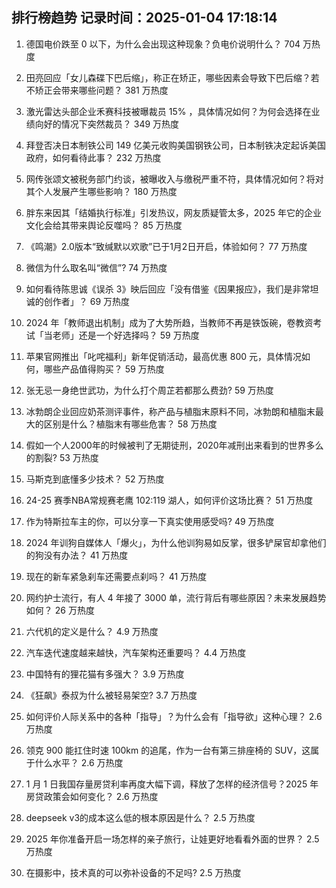 
## 排行榜趋势 记录时间：2025-01-04 17:18:14
  
  1. 德国电价跌至 0 以下，为什么会出现这种现象？负电价说明什么？ 704 万热度
    
  2. 田亮回应「女儿森碟下巴后缩」，称正在矫正，哪些因素会导致下巴后缩？若不矫正会带来哪些问题？ 381 万热度
    
  3. 激光雷达头部企业禾赛科技被曝裁员 15% ，具体情况如何？为何会选择在业绩向好的情况下突然裁员？ 349 万热度
    
  4. 拜登否决日本制铁公司 149 亿美元收购美国钢铁公司，日本制铁决定起诉美国政府，如何看待此事？ 232 万热度
    
  5. 网传张颂文被税务部门约谈，被曝收入与缴税严重不符，具体情况如何？将对其个人发展产生哪些影响？ 180 万热度
    
  6. 胖东来因其「结婚执行标准」引发热议，网友质疑管太多，2025 年它的企业文化会给其带来舆论反噬吗？ 85 万热度
    
  7. 《鸣潮》2.0版本“致缄默以欢歌”已于1月2日开启，体验如何？ 77 万热度
    
  8. 微信为什么取名叫“微信”? 74 万热度
    
  9. 如何看待陈思诚《误杀 3》映后回应「没有借鉴《因果报应》，我们是非常坦诚的创作者」？ 69 万热度
    
  10. 2024 年「教师退出机制」成为了大势所趋，当教师不再是铁饭碗，卷教资考试「当老师」还是一个好选择吗？ 59 万热度
    
  11. 苹果官网推出「叱咤福利」新年促销活动，最高优惠 800 元，具体情况如何，哪些产品值得购买？ 59 万热度
    
  12. 张无忌一身绝世武功，为什么打个周芷若都那么费劲? 59 万热度
    
  13. 冰勃朗企业回应奶茶测评事件，称产品与植脂末原料不同，冰勃朗和植脂末最大的区别是什么？植脂末有哪些危害？ 58 万热度
    
  14. 假如一个人2000年的时候被判了无期徒刑，2020年减刑出来看到的世界多么的割裂? 53 万热度
    
  15. 马斯克到底懂多少技术？ 52 万热度
    
  16. 24-25 赛季NBA常规赛老鹰 102:119 湖人，如何评价这场比赛？ 51 万热度
    
  17. 作为特斯拉车主的你，可以分享一下真实使用感受吗? 49 万热度
    
  18. 2024 年训狗自媒体人「爆火」，为什么他训狗易如反掌，很多铲屎官却拿他们的狗没有办法？ 41 万热度
    
  19. 现在的新车紧急刹车还需要点刹吗？ 41 万热度
    
  20. 网约护士流行，有人 4 年接了 3000 单，流行背后有哪些原因？未来发展趋势如何？ 26 万热度
    
  21. 六代机的定义是什么？ 4.9 万热度
    
  22. 汽车迭代速度越来越快，汽车架构还重要吗？ 4.4 万热度
    
  23. 中国特有的狸花猫有多强大？ 3.9 万热度
    
  24. 《狂飙》泰叔为什么被轻易架空? 3.7 万热度
    
  25. 如何评价人际关系中的各种「指导」？为什么会有「指导欲」这种心理？ 2.6 万热度
    
  26. 领克 900 能扛住时速 100km 的追尾，作为一台有第三排座椅的 SUV，这属于什么水平？ 2.6 万热度
    
  27. 1 月 1 日我国存量房贷利率再度大幅下调，释放了怎样的经济信号？2025 年房贷政策会如何变化？ 2.6 万热度
    
  28. deepseek v3的成本这么低的根本原因是什么？ 2.5 万热度
    
  29. 2025 年你准备开启一场怎样的亲子旅行，让娃更好地看看外面的世界？ 2.5 万热度
    
  30. 在摄影中，技术真的可以弥补设备的不足吗? 2.5 万热度
    